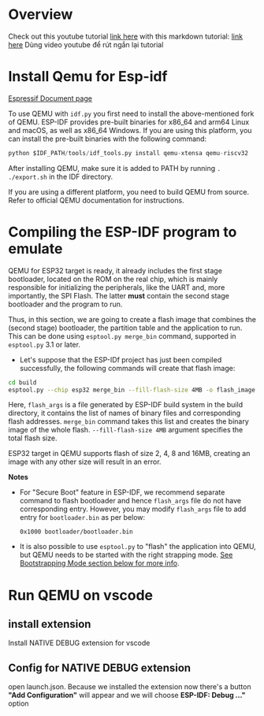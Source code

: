 
# Overview

Check out this youtube tutorial [link here](https://www.youtube.com/watch?v=lZp9L7Ij4Yo&t=421s) with this markdown tutorial: [link here](https://github.com/espressif/esp-toolchain-docs/blob/main/qemu/esp32/README.md) 
Dùng video youtube để rút ngắn lại tutorial

# Install Qemu for Esp-idf
[Espressif Document page](https://docs.espressif.com/projects/esp-idf/en/latest/esp32/api-guides/tools/qemu.html#prerequisites "Permalink to this headline")

To use QEMU with `idf.py` you first need to install the above-mentioned fork of QEMU. ESP-IDF provides pre-built binaries for x86_64 and arm64 Linux and macOS, as well as x86_64 Windows. If you are using this platform, you can install the pre-built binaries with the following command:
```python
python $IDF_PATH/tools/idf_tools.py install qemu-xtensa qemu-riscv32
```

After installing QEMU, make sure it is added to PATH by running `. ./export.sh` in the IDF directory.

If you are using a different platform, you need to build QEMU from source. Refer to official QEMU documentation for instructions.

# Compiling the ESP-IDF program to emulate

QEMU for ESP32 target is ready, it already includes the first stage bootloader, located on the ROM on the real chip, which is mainly responsible for initializing the peripherals, like the UART and, more importantly, the SPI Flash. The latter **must** contain the second stage bootloader and the program to run.

Thus, in this section, we are going to create a flash image that combines the (second stage) bootloader, the partition table and the application to run. This can be done using `esptool.py merge_bin` command, supported in `esptool.py` 3.1 or later. 

- Let's suppose that the ESP-IDf project has just been compiled successfully, the following commands will create that flash image:

```bash
cd build
esptool.py --chip esp32 merge_bin --fill-flash-size 4MB -o flash_image.bin @flash_args
```

Here, `flash_args` is a file generated by ESP-IDF build system in the build directory, it contains the list of names of binary files and corresponding flash addresses. `merge_bin` command takes this list and creates the binary image of the whole flash. `--fill-flash-size 4MB` argument specifies the total flash size.

ESP32 target in QEMU supports flash of size 2, 4, 8 and 16MB, creating an image with any other size will result in an error.

**Notes**

* For "Secure Boot" feature in ESP-IDF, we recommend separate command to flash bootloader and hence `flash_args` file do not have corresponding entry. However, you may modify `flash_args` file to add entry for `bootloader.bin` as per below:

    ```
    0x1000 bootloader/bootloader.bin
    ```

* It is also possible to use `esptool.py` to "flash" the application into QEMU, but QEMU needs to be started with the right strapping mode. [See Bootstrapping Mode section below for more info](#specifying-bootstrapping-mode).

# Run QEMU on vscode

## install extension
Install NATIVE DEBUG extension for vscode

## Config for NATIVE DEBUG extension
open launch.json. Because we installed the extension now there's a button **"Add Configuration"** will appear 
and we will choose **ESP-IDF: Debug ..."** option

```json
```



